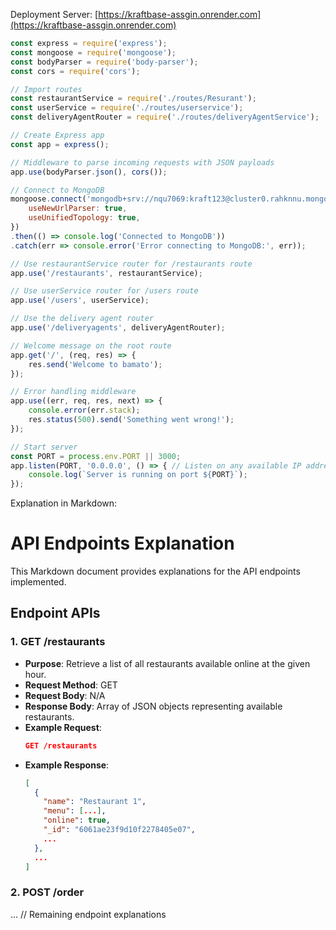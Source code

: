Deployment Server: [https://kraftbase-assgin.onrender.com](https://kraftbase-assgin.onrender.com)

```javascript
const express = require('express');
const mongoose = require('mongoose');
const bodyParser = require('body-parser');
const cors = require('cors');

// Import routes
const restaurantService = require('./routes/Resurant');
const userService = require('./routes/userservice'); 
const deliveryAgentRouter = require('./routes/deliveryAgentService');

// Create Express app
const app = express();

// Middleware to parse incoming requests with JSON payloads
app.use(bodyParser.json(), cors());

// Connect to MongoDB
mongoose.connect('mongodb+srv://nqu7069:kraft123@cluster0.rahknnu.mongodb.net/', {
    useNewUrlParser: true,
    useUnifiedTopology: true,
})  
.then(() => console.log('Connected to MongoDB'))
.catch(err => console.error('Error connecting to MongoDB:', err));

// Use restaurantService router for /restaurants route
app.use('/restaurants', restaurantService);

// Use userService router for /users route
app.use('/users', userService);

// Use the delivery agent router
app.use('/deliveryagents', deliveryAgentRouter);

// Welcome message on the root route
app.get('/', (req, res) => {
    res.send('Welcome to bamato');
});

// Error handling middleware
app.use((err, req, res, next) => {
    console.error(err.stack);
    res.status(500).send('Something went wrong!');
});

// Start server
const PORT = process.env.PORT || 3000;
app.listen(PORT, '0.0.0.0', () => { // Listen on any available IP address
    console.log(`Server is running on port ${PORT}`);
});
```

Explanation in Markdown:

# API Endpoints Explanation

This Markdown document provides explanations for the API endpoints implemented.

## Endpoint APIs

### 1. GET /restaurants
- **Purpose**: Retrieve a list of all restaurants available online at the given hour.
- **Request Method**: GET
- **Request Body**: N/A
- **Response Body**: Array of JSON objects representing available restaurants.
- **Example Request**:
  ```json
  GET /restaurants
  ```
- **Example Response**:
  ```json
  [
    {
      "name": "Restaurant 1",
      "menu": [...],
      "online": true,
      "_id": "6061ae23f9d10f2278405e07",
      ...
    },
    ...
  ]
  ```

### 2. POST /order
...
// Remaining endpoint explanations
```

